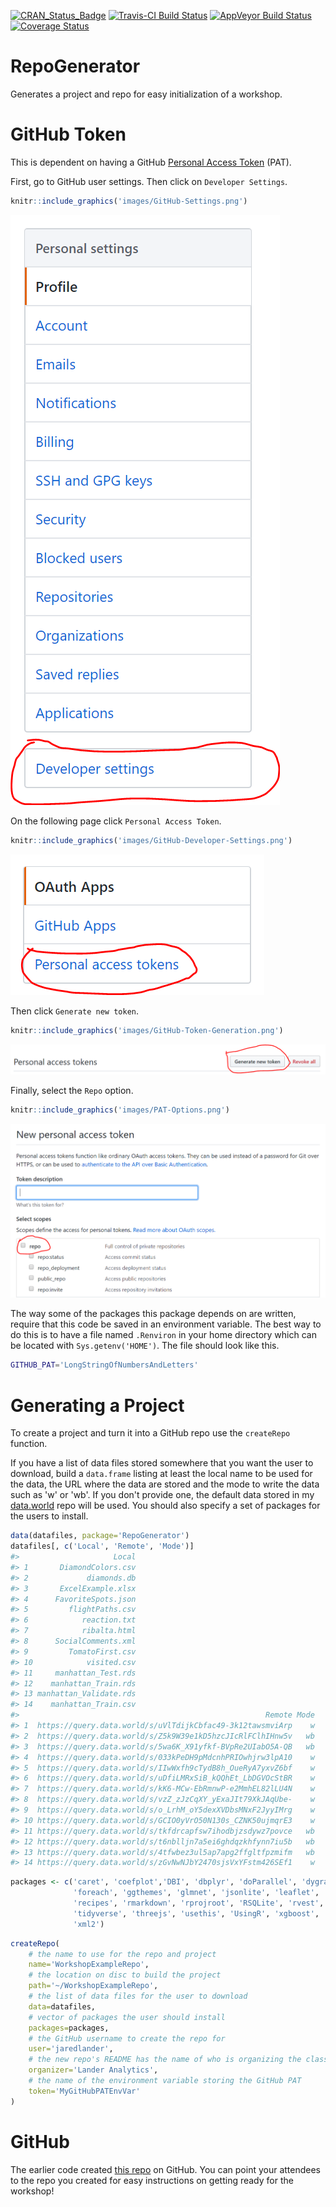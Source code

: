 <!-- README.md is generated from README.Rmd. Please edit that file -->
[![CRAN\_Status\_Badge](http://www.r-pkg.org/badges/version/RepoGenerator)](https://cran.r-project.org/package=RepoGenerator) [![Travis-CI Build Status](https://travis-ci.org/jaredlander/RepoGenerator.svg?branch=master)](https://travis-ci.org/jaredlander/RepoGenerator) [![AppVeyor Build Status](https://ci.appveyor.com/api/projects/status/github/jaredlander/RepoGenerator?branch=master&svg=true)](https://ci.appveyor.com/project/jaredlander/RepoGenerator) [![Coverage Status](https://img.shields.io/codecov/c/github/jaredlander/RepoGenerator/master.svg)](https://codecov.io/github/jaredlander/RepoGenerator?branch=master)

RepoGenerator
=============

Generates a project and repo for easy initialization of a workshop.

GitHub Token
============

This is dependent on having a GitHub [Personal Access Token](https://blog.github.com/2013-05-16-personal-api-tokens/) (PAT).

First, go to GitHub user settings. Then click on `Developer Settings`.

``` r
knitr::include_graphics('images/GitHub-Settings.png')
```

![](images/GitHub-Settings.png)

On the following page click `Personal Access Token`.

``` r
knitr::include_graphics('images/GitHub-Developer-Settings.png')
```

![](images/GitHub-Developer-Settings.png)

Then click `Generate new token`.

``` r
knitr::include_graphics('images/GitHub-Token-Generation.png')
```

![](images/GitHub-Token-Generation.png)

Finally, select the `Repo` option.

``` r
knitr::include_graphics('images/PAT-Options.png')
```

![](images/PAT-Options.png)

The way some of the packages this package depends on are written, require that this code be saved in an environment variable. The best way to do this is to have a file named `.Renviron` in your home directory which can be located with `Sys.getenv('HOME')`. The file should look like this.

``` sh
GITHUB_PAT='LongStringOfNumbersAndLetters'
```

Generating a Project
====================

To create a project and turn it into a GitHub repo use the `createRepo` function.

If you have a list of data files stored somewhere that you want the user to download, build a `data.frame` listing at least the local name to be used for the data, the URL where the data are stored and the mode to write the data such as 'w' or 'wb'. If you don't provide one, the default data stored in my [data.world](https://data.world/landeranalytics/training) repo will be used. You should also specify a set of packages for the users to install.

``` r
data(datafiles, package='RepoGenerator')
datafiles[, c('Local', 'Remote', 'Mode')]
#>                     Local
#> 1       DiamondColors.csv
#> 2             diamonds.db
#> 3       ExcelExample.xlsx
#> 4      FavoriteSpots.json
#> 5         flightPaths.csv
#> 6            reaction.txt
#> 7            ribalta.html
#> 8      SocialComments.xml
#> 9         TomatoFirst.csv
#> 10            visited.csv
#> 11     manhattan_Test.rds
#> 12    manhattan_Train.rds
#> 13 manhattan_Validate.rds
#> 14    manhattan_Train.csv
#>                                                       Remote Mode
#> 1  https://query.data.world/s/uVlTdijkCbfac49-3k12tawsmviArp    w
#> 2  https://query.data.world/s/Z5k9W39e1kD5hzcJIcRlFClhIHnw5v   wb
#> 3  https://query.data.world/s/5wa6K_X91yfkf-BVpRe2UIabO5A-QB   wb
#> 4  https://query.data.world/s/033kPeDH9pMdcnhPRIOwhjrw3lpA10    w
#> 5  https://query.data.world/s/IIwWxfh9cTydB8h_OueRyA7yxvZ6bf    w
#> 6  https://query.data.world/s/uDfiLMRxSiB_kQQhEt_LbDGVOcStBR    w
#> 7  https://query.data.world/s/kK6-MCw-EbRmnwP-e2MmhEL82lLU4N    w
#> 8  https://query.data.world/s/vzZ_zJzCqXY_yExaJIt79XkJAqUbe-    w
#> 9  https://query.data.world/s/o_LrhM_oY5dexXVDbsMNxF2JyyIMrg    w
#> 10 https://query.data.world/s/GCIO0yVrO50N130s_CZNK50ujmqrE3    w
#> 11 https://query.data.world/s/tkfdrcapfsw7ihodbjzsdywz7povce   wb
#> 12 https://query.data.world/s/t6nblljn7a5ei6ghdqzkhfynn7iu5b   wb
#> 13 https://query.data.world/s/4tfwbez3ul5ap7apg2ffgltfpzmifm   wb
#> 14 https://query.data.world/s/zGvNwNJbY2470sjsVxYFstm426SEf1    w
```

``` r
packages <- c('caret', 'coefplot','DBI', 'dbplyr', 'doParallel', 'dygraphs', 
              'foreach', 'ggthemes', 'glmnet', 'jsonlite', 'leaflet', 'odbc', 
              'recipes', 'rmarkdown', 'rprojroot', 'RSQLite', 'rvest', 
              'tidyverse', 'threejs', 'usethis', 'UsingR', 'xgboost', 'XML', 
              'xml2')
```

``` r
createRepo(
    # the name to use for the repo and project
    name='WorkshopExampleRepo', 
    # the location on disc to build the project
    path='~/WorkshopExampleRepo',
    # the list of data files for the user to download
    data=datafiles,
    # vector of packages the user should install
    packages=packages,
    # the GitHub username to create the repo for
    user='jaredlander',
    # the new repo's README has the name of who is organizing the class
    organizer='Lander Analytics',
    # the name of the environment variable storing the GitHub PAT
    token='MyGitHubPATEnvVar'
)
```

GitHub
======

The earlier code created [this repo](https://github.com/jaredlander/WorkshopExampleRepo) on GitHub. You can point your attendees to the repo you created for easy instructions on getting ready for the workshop!
